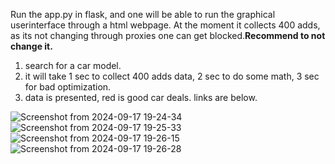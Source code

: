 Run the app.py in flask, and one will be able to run the graphical userinterface through a html webpage. At the moment it collects 400 adds, as its not changing through proxies one can get blocked.**Recommend to not change it.** 

1. search for a car model.
2. it will take 1 sec to collect 400 adds data, 2 sec to do some math, 3 sec for bad optimization.
3. data is presented, red is good car deals. links are below.

![Screenshot from 2024-09-17 19-24-34](https://github.com/user-attachments/assets/5585eef5-f0aa-4793-9e2c-e39e00a9a2c8)
![Screenshot from 2024-09-17 19-25-33](https://github.com/user-attachments/assets/69f071c4-39fb-46e3-b3f2-ec34932402b8)
![Screenshot from 2024-09-17 19-26-15](https://github.com/user-attachments/assets/0e826859-faa1-41de-bf77-11c38971efc2)
![Screenshot from 2024-09-17 19-26-28](https://github.com/user-attachments/assets/fc7af43c-7ec3-41a9-a868-9e1fd2be6ba9)
